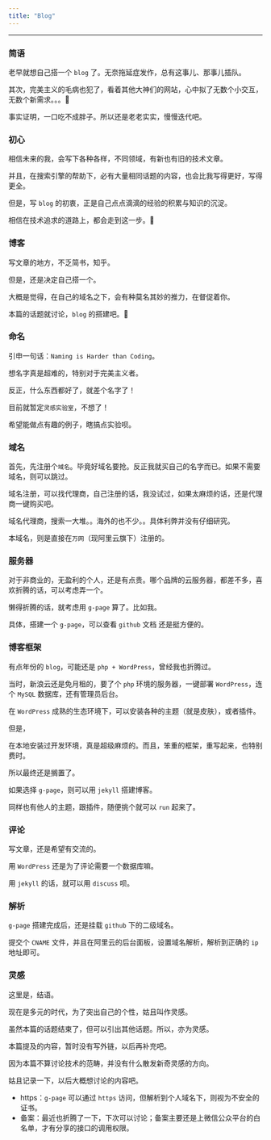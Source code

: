 ```yaml
---
title: "Blog"
---
```


---

### 简语

老早就想自己搭一个 `blog` 了。无奈拖延症发作，总有这事儿、那事儿插队。

其次，完美主义的毛病也犯了，看着其他大神们的网站，心中拟了无数个小交互，无数个新需求。。。🤔

事实证明，一口吃不成胖子。所以还是老老实实，慢慢迭代吧。

### 初心

相信未来的我，会写下各种各样，不同领域，有新也有旧的技术文章。

并且，在搜索引擎的帮助下，必有大量相同话题的内容，也会比我写得更好，写得更全。

但是，写 `blog` 的初衷，正是自己点点滴滴的经验的积累与知识的沉淀。

相信在技术追求的道路上，都会走到这一步。🌚

### 博客

写文章的地方，不乏简书，知乎。

但是，还是决定自己搭一个。

大概是觉得，在自己的域名之下，会有种莫名其妙的推力，在督促着你。

本篇的话题就讨论，`blog` 的搭建吧。🙂

### 命名

引申一句话：`Naming is Harder than Coding`。

想名字真是超难的，特别对于完美主义者。

反正，什么东西都好了，就差个名字了！

目前就暂定`灵感实验室`，不想了！

希望能做点有趣的例子，瞎搞点实验呗。

### 域名

首先，先注册个`域名`。毕竟好域名要抢。反正我就买自己的名字而已。如果不需要域名，则可以跳过。

域名注册，可以找代理商，自己注册的话，我没试过，如果太麻烦的话，还是代理商一键购买吧。

域名代理商，搜索一大堆。。海外的也不少。。具体利弊并没有仔细研究。

本域名，则是直接在`万网`（现阿里云旗下）注册的。

### 服务器

对于非商业的，无盈利的个人，还是有点贵。哪个品牌的云服务器，都差不多，喜欢折腾的话，可以考虑弄一个。

懒得折腾的话，就考虑用 `g-page` 算了。比如我。

具体，搭建一个 `g-page`，可以查看 `github` 文档 还是挺方便的。

### 博客框架

有点年份的 `blog`，可能还是 `php + WordPress`，曾经我也折腾过。

当时，新浪云还是免月租的，要了个 `php` 环境的服务器，一键部署 `WordPress`，连个 `MySQL` 数据库，还有管理员后台。

在 `WordPress` 成熟的生态环境下，可以安装各种的主题（就是皮肤），或者插件。

但是，

在本地安装过开发环境，真是超级麻烦的。而且，笨重的框架，重写起来，也特别费时。

所以最终还是搁置了。

如果选择 `g-page`，则可以用 `jekyll` 搭建博客。

同样也有他人的主题，跟插件，随便挑个就可以 `run` 起来了。

### 评论

写文章，还是希望有交流的。

用 `WordPress` 还是为了评论需要一个数据库嘛。

用 `jekyll` 的话，就可以用 `discuss` 呗。

### 解析

`g-page` 搭建完成后，还是挂载 `github` 下的二级域名。

提交个 `CNAME` 文件，并且在阿里云的后台面板，设置域名解析，解析到正确的 `ip` 地址即可。

### 灵感

这里是，结语。

现在是多元的时代，为了突出自己的个性，姑且叫作灵感。

虽然本篇的话题结束了，但可以引出其他话题。所以，亦为灵感。

本篇提及的内容，暂时没有写外链，以后再补充吧。

因为本篇不算讨论技术的范畴，并没有什么散发新奇灵感的方向。

姑且记录一下，以后大概想讨论的内容吧。

* https：`g-page` 可以通过 `https` 访问，但解析到个人域名下，则视为不安全的证书。
* 备案：最近也折腾了一下，下次可以讨论；备案主要还是上微信公众平台的白名单，才有分享的接口的调用权限。
